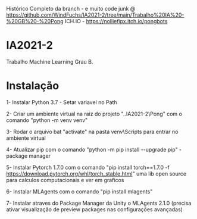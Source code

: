 Histórico Completo da branch - e muito code junk @ https://github.com/WindFuchs/IA2021-2/tree/main/Trabalho%20IA%20-%20GB%20-%20Pong
ICH.IO - https://nolliefipx.itch.io/pongbots
# IA2021-2
Trabalho Machine Learning Grau B.

# Instalação 
1- Instalar Python 3.7 - Setar variavel no Path

2- Criar um ambiente virtual na raiz do projeto "..IA2021-2\Pong" com o comando "python -m venv venv"

3- Rodar o arquivo bat "activate" na pasta venv\Scripts para entrar no ambiente virtual

4- Atualizar pip com o comando "python -m pip install --upgrade pip" - package manager

5- Instalar Pytorch 1.7.0 com o comando "pip install torch==1.7.0 -f https://download.pytorch.org/whl/torch_stable.html" uma lib open source para calculos computacionais e ver em graficos

6- Instalar MLAgents com o comando "pip install mlagents"

7- Instalar atraves do Package Manager da Unity o MLAgents 2.1.0 (precisa ativar visualização de preview packages nas configurações avançadas)

